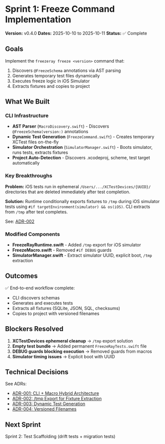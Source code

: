 # Sprint 1: Freeze Command Implementation

**Version:** v0.4.0
**Dates:** 2025-10-10 to 2025-10-11
**Status:** ✅ Complete

## Goals

Implement the `freezeray freeze <version>` command that:
1. Discovers `@FreezeSchema` annotations via AST parsing
2. Generates temporary test files dynamically
3. Executes freeze logic in iOS Simulator
4. Extracts fixtures and copies to project

## What We Built

### CLI Infrastructure
- **AST Parser** (`MacroDiscovery.swift`) - Discovers `@FreezeSchema(version:)` annotations
- **Dynamic Test Generation** (`FreezeCommand.swift`) - Creates temporary XCTest files on-the-fly
- **Simulator Orchestration** (`SimulatorManager.swift`) - Boots simulator, runs tests, extracts fixtures
- **Project Auto-Detection** - Discovers .xcodeproj, scheme, test target automatically

### Key Breakthroughs

**Problem:** iOS tests run in ephemeral `/Users/.../XCTestDevices/{UUID}/` directories that are deleted immediately after test completion.

**Solution:** Runtime conditionally exports fixtures to `/tmp` during iOS simulator tests using `#if targetEnvironment(simulator) && os(iOS)`. CLI extracts from `/tmp` after test completes.

See: [ADR-002](/project/adr/ADR-002-tmp-export-for-fixture-extraction.md)

### Modified Components
- **FreezeRayRuntime.swift** - Added `/tmp` export for iOS simulator
- **FreezeMacro.swift** - Removed `#if DEBUG` guards
- **SimulatorManager.swift** - Extract simulator UUID, explicit boot, `/tmp` extraction

## Outcomes

✅ End-to-end workflow complete:
- CLI discovers schemas
- Generates and executes tests
- Extracts all fixtures (SQLite, JSON, SQL, checksums)
- Copies to project with versioned filenames

## Blockers Resolved

1. **XCTestDevices ephemeral cleanup** → `/tmp` export solution
2. **Empty test bundle** → Added permanent `FreezeRayTests.swift` file
3. **DEBUG guards blocking execution** → Removed guards from macros
4. **Simulator timing issues** → Explicit boot with UUID

## Technical Decisions

See ADRs:
- [ADR-001: CLI + Macro Hybrid Architecture](/project/adr/ADR-001-cli-macro-hybrid-architecture.md)
- [ADR-002: /tmp Export for Fixture Extraction](/project/adr/ADR-002-tmp-export-for-fixture-extraction.md)
- [ADR-003: Dynamic Test Generation](/project/adr/ADR-003-dynamic-test-generation.md)
- [ADR-004: Versioned Filenames](/project/adr/ADR-004-versioned-filenames.md)

## Next Sprint

Sprint 2: Test Scaffolding (drift tests + migration tests)
